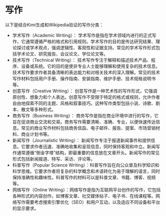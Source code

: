# 写作

以下是结合Kimi生成和Wikipedia验证的写作分类：

- 学术写作（Academic Writing）： 学术写作是指在学术领域内进行的正式写作，它通常遵循严格的格式和引用规则。学术写作的目的是传达研究结果、理论探讨或学术观点，强调逻辑性、客观性和证据支持。常见的学术写作形式包括学术论文、研究报告、会议论文、学位论文等。 
- 技术写作（Technical Writing）： 技术写作专注于解释和描述技术产品、程序、设备或系统。它的目的是使非专业人士能够理解和使用复杂的技术信息。技术写作要求作者具备清晰的表达能力和对相关技术的深入理解。常见的技术写作材料包括用户手册、操作指南、安装指南、维护手册、技术规格说明书等。 
- 创意写作（Creative Writing）： 创意写作是一种艺术性的写作形式，它强调原创性、想象力和个人表达。创意写作不受限于特定的格式或规则，允许作者自由地探索不同的主题、风格和叙事技巧。这种写作类型包括小说、诗歌、剧本、散文等多种形式。
- 商务写作（Business Writing）： 商务写作是指在商业环境中进行的写作，它旨在促进商业交流和交易。商务写作需要清晰、准确、专业，以便快速传达信息。常见的商业写作材料包括商务信函、电子邮件、报告、提案、市场营销材料、商业计划书等。 
- 新闻写作（Journalistic Writing）： 新闻写作专注于报道新闻事件和提供信息。它要求作者迅速、准确地收集和呈现信息，同时保持客观和中立。新闻写作通常遵循“倒金字塔”结构，即最重要的信息放在文章开头。新闻写作的常见形式包括新闻报道、特写、采访、评论等。
- 科普写作（Popular Science Writing）：科普写作旨在向公众普及科学知识和科学思维。它要求作者将复杂的科学概念和术语转化为易于理解的语言，同时保持准确性和趣味性。科普写作的材料可以是科普文章、书籍、博客、视频等。
- 网络写作（Online Writing）：网络写作是指为互联网平台创作的写作，它包括各种形式的内容创作，如博客文章、社交媒体帖子、电子书、在线课程等。网络写作需要考虑搜索引擎优化（SEO）和用户互动，以及适应不同设备和平台的显示要求。

